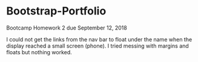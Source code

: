 # Bootstrap-Portfolio

Bootcamp Homework 2 due September 12, 2018

I could not get the links from the nav bar to float under the name when the display reached a small screen (phone).  I tried messing with margins and floats but nothing worked.  


